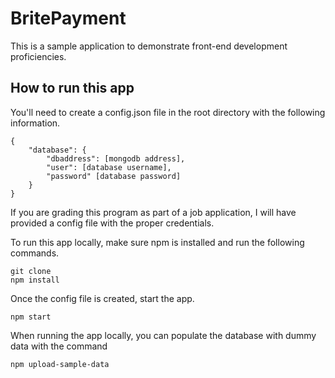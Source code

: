 # BritePayment

This is a sample application to demonstrate front-end development proficiencies.  

## How to run this app

You'll need to create a config.json file in the root directory with the following information.

    {
        "database": {
            "dbaddress": [mongodb address],
            "user": [database username],
            "password" [database password]
        }
    }

If you are grading this program as part of a job application, I will have provided a config file with the proper credentials.

To run this app locally, make sure npm is installed and run the following commands.

    git clone
    npm install

Once the config file is created, start the app.

    npm start

When running the app locally, you can populate the database with dummy data with the command

    npm upload-sample-data
